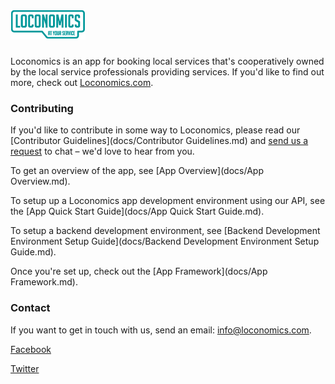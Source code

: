 <h1><a href="https://loconomics.com"> <img src="app/source/images/logo-large.png" alt="Loconomics"/></a> </h1>

Loconomics is an app for booking local services that's cooperatively owned by the local service professionals providing services. If you'd like to find out more, check out [Loconomics.com](https://loconomics.com).

### Contributing

If you'd like to contribute in some way to Loconomics, please read our [Contributor Guidelines](docs/Contributor Guidelines.md) and [send us a request](mailto:joshua.danielson@loconomics.com) to chat – we'd love to hear from you.

To get an overview of the app, see [App Overview](docs/App Overview.md).

To setup up a Loconomics app development environment using our API, see the [App Quick Start Guide](docs/App Quick Start Guide.md).

To setup a backend development environment, see [Backend Development Environment Setup Guide](docs/Backend Development Environment Setup Guide.md).

Once you're set up, check out the [App Framework](docs/App Framework.md).

### Contact

If you want to get in touch with us, send an email: [info@loconomics.com](mailto:info@loconomics.com).

[Facebook](https://facebook.com/Loconomics) 

[Twitter](https://twitter.com/Loconomics)

